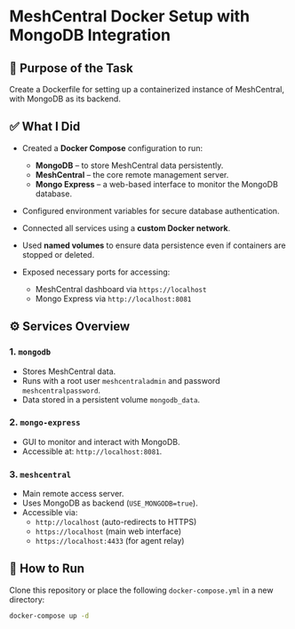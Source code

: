 # MeshCentral Docker Setup with MongoDB Integration

## 📌 Purpose of the Task

Create a Dockerfile for setting up a containerized instance of MeshCentral, with MongoDB as its backend.

## ✅ What I Did

- Created a **Docker Compose** configuration to run:
  - **MongoDB** – to store MeshCentral data persistently.
  - **MeshCentral** – the core remote management server.
  - **Mongo Express** – a web-based interface to monitor the MongoDB database.

- Configured environment variables for secure database authentication.
- Connected all services using a **custom Docker network**.
- Used **named volumes** to ensure data persistence even if containers are stopped or deleted.
- Exposed necessary ports for accessing:
  - MeshCentral dashboard via `https://localhost`
  - Mongo Express via `http://localhost:8081`

## ⚙️ Services Overview

### 1. `mongodb`
- Stores MeshCentral data.
- Runs with a root user `meshcentraladmin` and password `meshcentralpassword`.
- Data stored in a persistent volume `mongodb_data`.

### 2. `mongo-express`
- GUI to monitor and interact with MongoDB.
- Accessible at: `http://localhost:8081`.

### 3. `meshcentral`
- Main remote access server.
- Uses MongoDB as backend (`USE_MONGODB=true`).
- Accessible via:
  - `http://localhost` (auto-redirects to HTTPS)
  - `https://localhost` (main web interface)
  - `https://localhost:4433` (for agent relay)

## 🚀 How to Run

Clone this repository or place the following `docker-compose.yml` in a new directory:

```bash
docker-compose up -d
